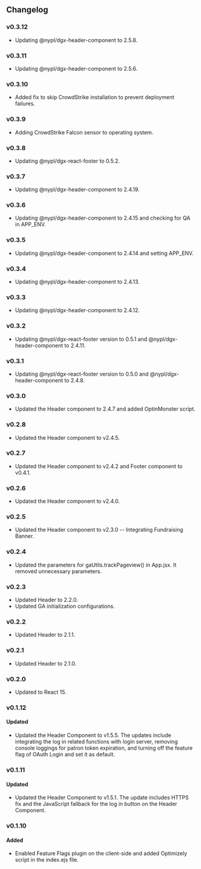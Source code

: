 ## Changelog

### v0.3.12
- Updating @nypl/dgx-header-component to 2.5.8.

### v0.3.11
- Updating @nypl/dgx-header-component to 2.5.6.

### v0.3.10
- Added fix to skip CrowdStrike installation to prevent deployment failures.

### v0.3.9
- Adding CrowdStrike Falcon sensor to operating system.

### v0.3.8
- Updating @nypl/dgx-react-footer to 0.5.2.

### v0.3.7
- Updating @nypl/dgx-header-component to 2.4.19.

### v0.3.6
- Updating @nypl/dgx-header-component to 2.4.15 and checking for QA in APP_ENV.

### v0.3.5
- Updating @nypl/dgx-header-component to 2.4.14 and setting APP_ENV.

### v0.3.4
- Updating @nypl/dgx-header-component to 2.4.13.

### v0.3.3
- Updating @nypl/dgx-header-component to 2.4.12.

### v0.3.2
- Updating @nypl/dgx-react-footer version to 0.5.1 and @nypl/dgx-header-component to 2.4.11.

### v0.3.1
- Updating @nypl/dgx-react-footer version to 0.5.0 and @nypl/dgx-header-component to 2.4.8.

### v0.3.0
- Updated the Header component to 2.4.7 and added OptinMonster script.

### v0.2.8
- Updated the Header component to v2.4.5.

### v0.2.7
- Updated the Header component to v2.4.2 and Footer component to v0.4.1.

### v0.2.6
- Updated the Header component to v2.4.0.

### v0.2.5
- Updated the Header component to v2.3.0 -- Integrating Fundraising Banner.

### v0.2.4
- Updated the parameters for gaUtils.trackPageview() in App.jsx. It removed unnecessary parameters.

### v0.2.3
- Updated Header to 2.2.0.
- Updated GA initialization configurations.

### v0.2.2
- Updated Header to 2.1.1.

### v0.2.1
- Updated Header to 2.1.0.

### v0.2.0
- Updated to React 15.

### v0.1.12
#### Updated
- Updated the Header Component to v1.5.5. The updates include integrating the log in related functions with login server, removing console loggings for patron token expiration, and turning off the feature flag of OAuth Login and set it as default.

### v0.1.11
#### Updated
- Updated the Header Component to v1.5.1. The update includes HTTPS fix and the JavaScript fallback for the log in button on the Header Component.

### v0.1.10
#### Added
- Enabled Feature Flags plugin on the client-side and added Optimizely script in the index.ejs file.
